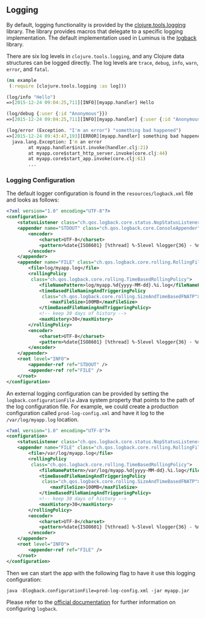 ## Logging

By default, logging functionality is provided by the [clojure.tools.logging](https://github.com/clojure/tools.logging)
library. The library provides macros that delegate to a specific logging implementation.
The default implementation used in Luminus is the [logback](http://logback.qos.ch/) library.

There are six log levels in `clojure.tools.logging`, and any Clojure data structures can be logged directly.
The log levels are `trace`, `debug`, `info`, `warn`, `error`, and `fatal`.

```clojure
(ns example
 (:require [clojure.tools.logging :as log]))

(log/info "Hello")
=>[2015-12-24 09:04:25,711][INFO][myapp.handler] Hello

(log/debug {:user {:id "Anonymous"}})
=>[2015-12-24 09:04:25,711][INFO][myapp.handler] {:user {:id "Anonymous"}}

(log/error (Exception. "I'm an error") "something bad happened")
=>[2015-12-24 09:43:47,193][ERROR][myapp.handler] something bad happened
  java.lang.Exception: I'm an error
    	at myapp.handler$init.invoke(handler.clj:21)
    	at myapp.core$start_http_server.invoke(core.clj:44)
    	at myapp.core$start_app.invoke(core.clj:61)
    	...
```

### Logging Configuration


The default logger configuration is found in the `resources/logback.xml` file and looks as follows:

```xml
<?xml version="1.0" encoding="UTF-8"?>
<configuration>
    <statusListener class="ch.qos.logback.core.status.NopStatusListener" />
    <appender name="STDOUT" class="ch.qos.logback.core.ConsoleAppender">
        <encoder>
            <charset>UTF-8</charset>
            <pattern>%date{ISO8601} [%thread] %-5level %logger{36} - %msg %n</pattern>
        </encoder>
    </appender>
    <appender name="FILE" class="ch.qos.logback.core.rolling.RollingFileAppender">
        <file>log/myapp.log</file>
        <rollingPolicy
         class="ch.qos.logback.core.rolling.TimeBasedRollingPolicy">
            <fileNamePattern>log/myapp.%d{yyyy-MM-dd}.%i.log</fileNamePattern>
            <timeBasedFileNamingAndTriggeringPolicy
             class="ch.qos.logback.core.rolling.SizeAndTimeBasedFNATP">
                <maxFileSize>100MB</maxFileSize>
            </timeBasedFileNamingAndTriggeringPolicy>
            <!-- keep 30 days of history -->
            <maxHistory>30</maxHistory>
        </rollingPolicy>
        <encoder>
            <charset>UTF-8</charset>
            <pattern>%date{ISO8601} [%thread] %-5level %logger{36} - %msg %n</pattern>
        </encoder>
    </appender>
    <root level="INFO">
        <appender-ref ref="STDOUT" />
        <appender-ref ref="FILE" />
    </root>
</configuration>
```

An external logging configuration can be provided by setting the `logback.configurationFile` Java system property
that points to the path of the log configuration file. For example, we could create a production configuration
called `prod-log-config.xml` and have it log to the `/var/log/myapp.log` location.

```xml
<?xml version="1.0" encoding="UTF-8"?>
<configuration>
    <statusListener class="ch.qos.logback.core.status.NopStatusListener" />
    <appender name="FILE" class="ch.qos.logback.core.rolling.RollingFileAppender">
        <file>/var/log/myapp.log</file>
        <rollingPolicy
         class="ch.qos.logback.core.rolling.TimeBasedRollingPolicy">
            <fileNamePattern>/var/log/myapp.%d{yyyy-MM-dd}.%i.log</fileNamePattern>
            <timeBasedFileNamingAndTriggeringPolicy
             class="ch.qos.logback.core.rolling.SizeAndTimeBasedFNATP">
                <maxFileSize>100MB</maxFileSize>
            </timeBasedFileNamingAndTriggeringPolicy>
            <!-- keep 30 days of history -->
            <maxHistory>30</maxHistory>
        </rollingPolicy>
        <encoder>
            <charset>UTF-8</charset>
            <pattern>%date{ISO8601} [%thread] %-5level %logger{36} - %msg %n</pattern>
        </encoder>
    </appender>
    <root level="INFO">
        <appender-ref ref="FILE" />
    </root>
</configuration>
```

Then we can start the app with the following flag to have it use this logging configuration:

```
java -Dlogback.configurationFile=prod-log-config.xml -jar myapp.jar
```

Please refer to the [official documentation](http://logback.qos.ch/manual/configuration.html) for further information on configuring `logback`.
